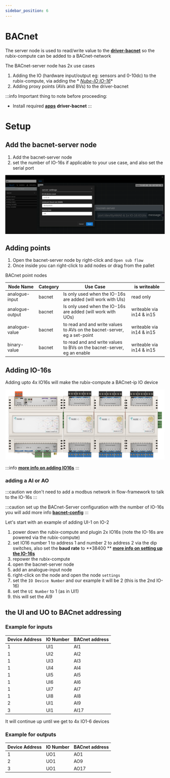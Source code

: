 ```yaml
---
sidebar_position: 6
---
```


# BACnet

The server node is used to read/write value to the **[driver-bacnet](../setup/apps.md)** so the rubix-compute can be
added to a BACnet-network

The BACnet-server node has 2x use cases

1. Adding the IO (hardware input/output eg: sensors and 0-10dc) to the rubix-compute, via adding the *
   *[Nube-IO IO-16](../../hardware/controllers/io-controllers/IO-16/overview.md)**
2. Adding proxy points (AVs and BVs) to the driver-bacnet

:::info Important thing to note before proceeding:
* Install required **[apps](../setup/apps.md)** **driver-bacnet**
:::

# Setup

## Add the bacnet-server node

1. Add the bacnet-server node
2. set the number of IO-16s if applicable to your use case, and also set the serial port

![bacnet-server.png](img/bacnet-server.png)

## Adding points

1. Open the bacnet-server node by right-click and `Open sub flow`
2. Once inside you can right-click to add nodes or drag from the pallet

BACnet point nodes

| Node Name       | Category | Use Case                                                                 | is writeable              | 
|-----------------|----------|--------------------------------------------------------------------------|---------------------------|
| analogue-input  | bacnet   | Is only used when the IO-16s are added (will work with UIs)              | read only                 |
| analogue-output | bacnet   | Is only used when the IO-16s are added (will work with UOs)              | writeable via in14 & in15 |
| analogue-value  | bacnet   | to read and and write values to AVs on the bacnet-server, eg a set-point | writeable via in14 & in15 |
| binary-value    | bacnet   | to read and and write values to BVs on the bacnet-server, eg an enable   | writeable via in14 & in15 |

## Adding IO-16s

Adding upto 4x IO16s will make the rubix-compute a BACnet-ip IO device

![rc-with-io16s.png](../../hardware/controllers/supervisors/rubix-compute/img/rc-with-io16s.png)

:::info
**[more info on adding IO16s](../../hardware/controllers/supervisors/rubix-compute/overview.md#io-add-on-modules)**
:::

### adding a AI or AO

:::caution
we don't need to add a modbus network in flow-framework to talk to the IO-16s
:::

:::caution
set up the BACnet-Server configuration with the number of IO-16s you will add more info **[bacnet-config](../drivers/bacnet/bacnet-server/bacnet-server.md#bacnet-server-settings)**
:::

Let's start with an example of adding UI-1 on IO-2

1. power down the rubix-compute and plugin 2x IO16s (note the IO-16s are powered via the rubix-compute)
2. set IO16 number 1 to address 1 and number 2 to address 2 via the dip switches, also set the **baud rate** to **38400
   ** **[more info on setting up the IO-16s](../../hardware/controllers/io-controllers/IO-16/parameters.md)**
3. repower the rubix-compute
4. open the bacnet-server node
5. add an analogue-input node
6. right-click on the node and open the node `settings`
7. set the `IO Device Number` and our example it will be 2 (this is the 2nd IO-16)
8. set the `UI Number` to 1 (as in UI1)
9. this will set the *AI9*

## the UI and UO to BACnet addressing

### Example for inputs

| Device Address | IO Number | BACnet address | 
|----------------|-----------|----------------|
| 1              | UI1       | AI1            | 
| 1              | UI2       | AI2            | 
| 1              | UI3       | AI3            | 
| 1              | UI4       | AI4            | 
| 1              | UI5       | AI5            | 
| 1              | UI6       | AI6            | 
| 1              | UI7       | AI7            | 
| 1              | UI8       | AI8            | 
| 2              | UI1       | AI9            | 
| 3              | UI1       | AI17           | 


It will continue up until we get to 4x IO1-6 devices

### Example for outputs


| Device Address | IO Number | BACnet address | 
|----------------|-----------|----------------|
| 1              | UO1       | AO1            | 
| 2              | UO1       | AO9            | 
| 3              | UO1       | AO17           | 
